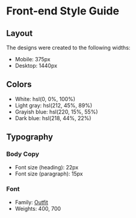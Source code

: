 # Front-end Style Guide

## Layout

The designs were created to the following widths:

- Mobile: 375px
- Desktop: 1440px

## Colors

- White: hsl(0, 0%, 100%)
- Light gray: hsl(212, 45%, 89%)
- Grayish blue: hsl(220, 15%, 55%)
- Dark blue: hsl(218, 44%, 22%)

## Typography

### Body Copy
- Font size (heading): 22px
- Font size (paragraph): 15px

### Font

- Family: [Outfit](https://fonts.google.com/specimen/Outfit)
- Weights: 400, 700
